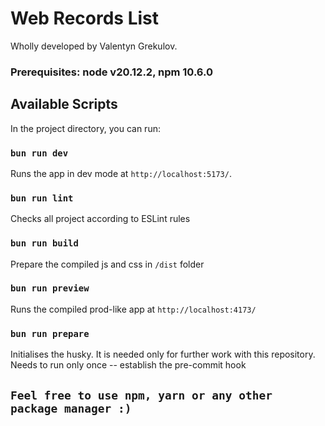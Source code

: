 # Web Records List

Wholly developed by Valentyn Grekulov.

### Prerequisites: node v20.12.2, npm 10.6.0

## Available Scripts

In the project directory, you can run:

### `bun run dev`

Runs the app in dev mode at `http://localhost:5173/`.

### `bun run lint`

Checks all project according to ESLint rules

### `bun run build`

Prepare the compiled js and css in `/dist` folder

### `bun run preview`

Runs the compiled prod-like app at `http://localhost:4173/`

### `bun run prepare`

Initialises the husky. It is needed only for further work with this repository.
Needs to run only once -- establish the pre-commit hook

## `Feel free to use npm, yarn or any other package manager :)`